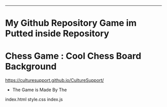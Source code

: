 

----------

# My Github Repository Game im Putted inside Repository

# Chess Game : Cool Chess Board Background

https://culturesupport.github.io/CultureSupport/





- The Game is Made By The 


index.html 
style.css 
index.js
